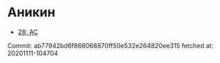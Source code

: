 # Аникин
- [28: AC](28.md)

Commit: ab77942bd6f868068870ff50e532e264820ee315
 fetched at: 20201111-104704
